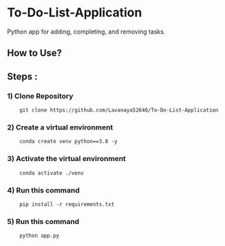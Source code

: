 # To-Do-List-Application
Python app for adding, completing, and removing tasks. 

## How to Use?

## Steps :

### 1) Clone Repository 
        git clone https://github.com/Lavanaya52646/To-Do-List-Application 

### 2) Create a virtual environment 
        conda create venv python==3.8 -y  

### 3) Activate the virtual environment 
        conda activate ./venv 

### 4) Run this command 
        pip install -r requirements.txt
        
 ### 5) Run this command 
        python app.py 

